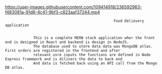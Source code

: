 

https://user-images.githubusercontent.com/109414918/236592963-f483081a-91d8-4c41-9bf3-c823aaf37244.mp4




                                                      Food Delievery application


                 This is a complete MERN stack application wher the front end is designed in React and backend is design in NodeJS.
                 The database used to store data data was MongoDB atlas. First orders are registered in the frontend and after
                 relevant usre inputs the functions are defined in Node Express framework and is dilivers the data to back end
                 And data is fetched back using an API call from the Mongo DB atlas.
                 
